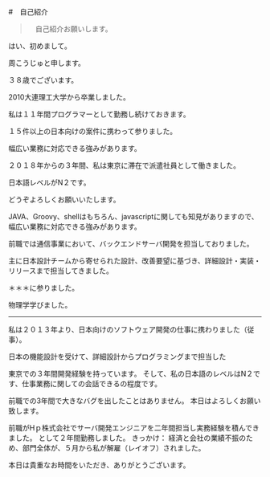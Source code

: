 #　自己紹介

>　自己紹介お願いします。

はい、初めまして。

周こうじゅと申します。

３８歳でございます。

2010大連理工大学から卒業しました。

私は１１年間プログラマーとして勤務し続けておきます。

１５件以上の日本向けの案件に携わって参りました。

幅広い業務に対応できる強みがあります。

２０１８年からの３年間、私は東京に滞在で派遣社員として働きました。

日本語レベルがN２です。

どうぞよろしくお願いいたします。



JAVA、Groovy、shellはもちろん、javascriptに関しても知見がありますので、幅広い業務に対応できる強みがあります。

前職では通信事業において、バックエンドサーバ開発を担当しておりました。

主に日本設計チームから寄せられた設計、改善要望に基づき、詳細設計・実装・リリースまで担当してきました。


＊＊＊に参りました。


物理学学びました。

---

私は２０１３年より、日本向けのソフトウェア開発の仕事に携わりました（従事）。

日本の機能設計を受けて、詳細設計からプログラミングまで担当した

東京での３年間開発経験を持っています。
そして、私の日本語のレベルはN２です、仕事業務に関しての会話できるの程度です。

前職での3年間で大きなバグを出したことはありません。
本日はよろしくお願い致します。

前職がHｐ株式会社でサーバ開発エンジニアを二年間担当し実務経験を積んできました。
として２年間勤務しました。
きっかけ：
経済と会社の業績不振のため、部門全体が、５月から私が解雇（レイオフ）されました。

本日は貴重なお時間をいただき、ありがとうございます。
